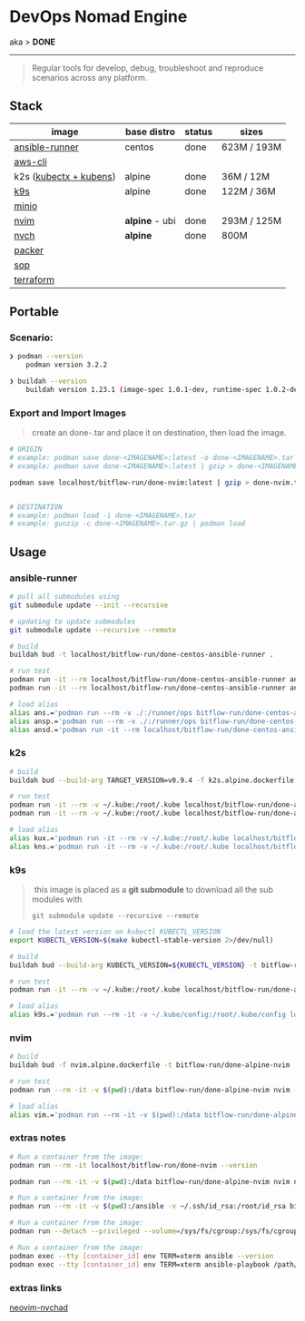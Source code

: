 
# DevOps Nomad Engine

aka > **DONE**

---

> Regular tools for develop, debug, troubleshoot and reproduce scenarios across any platform.

## Stack

| image                                                       | base distro      | status | sizes       |
| ----------------------------------------------------------- | ---------------- | ------ | ----------- |
| [ansible-runner](https://github.com/ansible/ansible-runner) | centos           | done   | 623M / 193M |
| [aws-cli](https://github.com/aws/aws-cli)                   |                  |        |             |
| k2s ([kubectx + kubens](https://github.com/ahmetb/kubectx)) | alpine           | done   | 36M  / 12M  |
| [k9s](https://github.com/derailed/k9s)                      | alpine           | done   | 122M / 36M  |
| [minio](https://github.com/minio/mc)                        |                  |        |             |
| [nvim](https://github.com/neovim/neovim)                    | **alpine** - ubi | done   | 293M / 125M |
| [nvch](https://github.com/neovim/neovim)                    | **alpine**       | done   | 800M        |
| [packer](https://github.com/hashicorp/packer)               |                  |        |             |
| [sop](https://github.com/mozilla/sops/releases)             |                  |        |             |
| [terraform](https://github.com/hashicorp/terraform)         |                  |        |             |



## Portable

### Scenario:

```bash
❯ podman --version
    podman version 3.2.2

❯ buildah --version
    buildah version 1.23.1 (image-spec 1.0.1-dev, runtime-spec 1.0.2-dev)
```

### Export and Import Images

> create an done-<IMAGENAME>.tar and place it on destination, then load the image.


```bash
# ORIGIN
# example: podman save done-<IMAGENAME>:latest -o done-<IMAGENAME>.tar
# example: podman save done-<IMAGENAME>:latest | gzip > done-<IMAGENAME>.tar.gz

podman save localhost/bitflow-run/done-nvim:latest | gzip > done-nvim.tar.gz


# DESTINATION
# example: podman load -i done-<IMAGENAME>.tar
# example: gunzip -c done-<IMAGENAME>.tar.gz | podman load
```



## Usage

### ansible-runner

```bash
# pull all submodules using
git submodule update --init --recursive

# updating to update submodules
git submodule update --recursive --remote

# build
buildah bud -t localhost/bitflow-run/done-centos-ansible-runner .

# run test
podman run -it --rm localhost/bitflow-run/done-centos-ansible-runner ansible --help
podman run -it --rm localhost/bitflow-run/done-centos-ansible-runner ansible --version

# load alias
alias ans.='podman run --rm -v ./:/runner/ops bitflow-run/done-centos-ansible-runner-v2:latest ansible'
alias ansp.='podman run --rm -v ./:/runner/ops bitflow-run/done-centos-ansible-runner-v2:latest ansible-playbook'
alias ansd.='podman run -it --rm localhost/bitflow-run/done-centos-ansible-runner-v2 ansible-doc'

```

### k2s

```bash
# build
buildah bud --build-arg TARGET_VERSION=v0.9.4 -f k2s.alpine.dockerfile -t bitflow-run/done-alpine-k2s:v0.9.4 .

# run test
podman run -it --rm -v ~/.kube:/root/.kube localhost/bitflow-run/done-alpine-k2s:v0.9.4 kubens --help
podman run -it --rm -v ~/.kube:/root/.kube localhost/bitflow-run/done-alpine-k2s:v0.9.4 kubectx --help

# load alias
alias kux.='podman run -it --rm -v ~/.kube:/root/.kube localhost/bitflow-run/done-alpine-k2s:v0.9.4 kubectx'
alias kns.='podman run -it --rm -v ~/.kube:/root/.kube localhost/bitflow-run/done-alpine-k2s:v0.9.4 kubens'

```

### k9s

> ​	this image is placed as a **git submodule** to download all the sub modules with
>
> `git submodule update --recursive --remote`

```bash
# load the latest version on kubectl KUBECTL_VERSION
export KUBECTL_VERSION=$(make kubectl-stable-version 2>/dev/null)

# build
buildah bud --build-arg KUBECTL_VERSION=${KUBECTL_VERSION} -t bitflow-run/done-alpine-k9s .

# run test
podman run -it --rm -v ~/.kube:/root/.kube localhost/bitflow-run/done-alpine-k9s --help

# load alias
alias k9s.='podman run --rm -it -v ~/.kube/config:/root/.kube/config localhost/bitflow-run/done-alpine-k9s'
```
### nvim

```bash
# build
buildah bud -f nvim.alpine.dockerfile -t bitflow-run/done-alpine-nvim

# run test
podman run --rm -it -v $(pwd):/data bitflow-run/done-alpine-nvim nvim --help

# load alias
alias vim.='podman run --rm -it -v $(pwd):/data bitflow-run/done-alpine-nvim nvim'


```

### extras notes

```bash
# Run a container from the image:
podman run --rm -it localhost/bitflow-run/done-nvim --version

podman run --rm -it -v $(pwd):/data bitflow-run/done-alpine-nvim nvim name-of-file.md

# Run a container from the image:
podman run --rm -it -v $(pwd):/ansible -v ~/.ssh/id_rsa:/root/id_rsa bitflow-run/mino-client bash

# Run a container from the image:
podman run --detach --privileged --volume=/sys/fs/cgroup:/sys/fs/cgroup:ro bitflow-run/ansible:latest

# Run a container from the image:
podman exec --tty [container_id] env TERM=xterm ansible --version
podman exec --tty [container_id] env TERM=xterm ansible-playbook /path/to/ansible/playbook.yml --syntax-check
```


### extras links

[neovim-nvchad](https://github.com/sktrinh12/neovim_docker/blob/master/Dockerfile)




